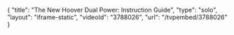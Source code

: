 {
    "title": "The New Hoover Dual Power: Instruction Guide",
    "type": "solo",
    "layout": "iframe-static",
    "videoId": "3788026",
    "url": "\/tvpembed\/3788026"
}